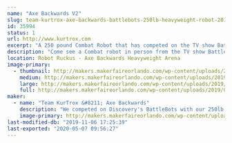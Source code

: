 ```yaml
---
name: "Axe Backwards V2"
slug: team-kurtrox-axe-backwards-battlebots-250lb-heavyweight-robot-2018
id: 35994
status: 1
url: http://www.kurtrox.com
excerpt: "A 250 pound Combat Robot that has competed on the TV show Battlebots.  "
description: "Come see a Combat robot in person from the TV show Battlebots on Discovery and Science Channel. Axe Backwards had its first year competing on the show and still sports some of the authentic battle damage from the matches he had. Meet some of the team members, get autographs signed, and have your picture taken with the world famous Axe Backwards."
location: Robot Ruckus - Axe Backwards Heavyweight Arena
image-primary:
  - thumbnail: http://makers.makerfaireorlando.com/wp-content/uploads/2019/08/Axe-Backwards-Team-S2019-4-150x150.jpg
    medium: http://makers.makerfaireorlando.com/wp-content/uploads/2019/08/Axe-Backwards-Team-S2019-4-300x200.jpg
    large: http://makers.makerfaireorlando.com/wp-content/uploads/2019/08/Axe-Backwards-Team-S2019-4-1024x683.jpg
    full: http://makers.makerfaireorlando.com/wp-content/uploads/2019/08/Axe-Backwards-Team-S2019-4.jpg
maker:
  - name: "Team KurTrox &#8211; Axe Backwards"
    description: "We competed on Discovery's BattleBots with our 250lb heavyweight Robot, Axe Backwards."
    image-primary: http://makers.makerfaireorlando.com/wp-content/uploads/2019/08/Axe-Backwards-Team-S2019-1-1024x683.jpg
last-modified-db: "2019-11-06 17:25:39"
last-exported: "2020-05-07 09:56:27"
---
```

